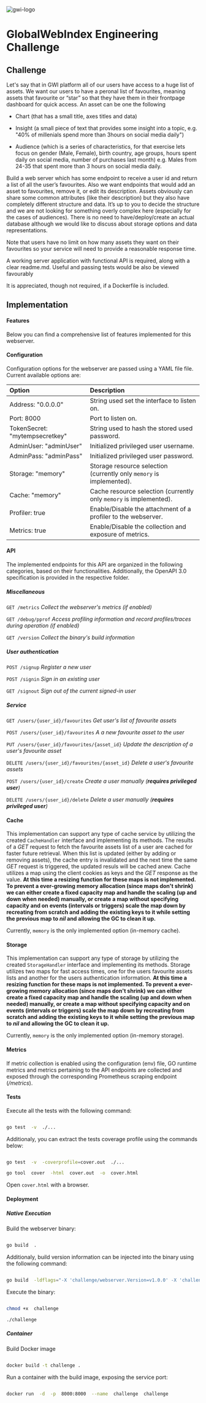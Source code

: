 

![gwi-logo](https://upload.wikimedia.org/wikipedia/commons/7/7c/GWI_Logo.webp)
# GlobalWebIndex Engineering Challenge

  

## Challenge

  

Let's say that in GWI platform all of our users have access to a huge list of assets. We want our users to have a peronal list of favourites, meaning assets that favourite or “star” so that they have them in their frontpage dashboard for quick access. An asset can be one the following

  

* Chart (that has a small title, axes titles and data)

* Insight (a small piece of text that provides some insight into a topic, e.g. "40% of millenials spend more than 3hours on social media daily")

* Audience (which is a series of characteristics, for that exercise lets focus on gender (Male, Female), birth country, age groups, hours spent daily on social media, number of purchases last month) e.g. Males from 24-35 that spent more than 3 hours on social media daily.

  

Build a web server which has some endpoint to receive a user id and return a list of all the user’s favourites. Also we want endpoints that would add an asset to favourites, remove it, or edit its description. Assets obviously can share some common attributes (like their description) but they also have completely different structure and data. It’s up to you to decide the structure and we are not looking for something overly complex here (especially for the cases of audiences). There is no need to have/deploy/create an actual database although we would like to discuss about storage options and data representations.

Note that users have no limit on how many assets they want on their favourites so your service will need to provide a reasonable response time.

A working server application with functional API is required, along with a clear readme.md. Useful and passing tests would be also be viewed favourably

It is appreciated, though not required, if a Dockerfile is included.

  

## Implementation

  

#### Features
Below you can find a comprehensive list of features implemented for this webserver.

#### Configuration
Configuration options for the webserver are passed using a YAML file file. Current available options are:

| Option | Description |
|:---|:---|
| Address: "0.0.0.0" |  String used set the interface to listen on. |
| Port: 8000 |  Port to listen on. |
| TokenSecret: "mytempsecretkey" |  String used to hash the stored used password. |
| AdminUser: "adminUser"  |  Initialized privileged user username. |
| AdminPass: "adminPass"  |  Initialized privileged user password.|
| Storage: "memory" |  Storage resource selection (currently only `memory` is implemented). |
| Cache: "memory" |  Cache resource selection (currently only `memory` is implemented). |
| Profiler: true |  Enable/Disable the attachment of a profiler to the webserver. |
| Metrics: true |  Enable/Disable the collection and exposure of metrics. |

#### API
The implemented endpoints for this API are organized in the following categories, based on their functionalities.
Additionally, the OpenAPI 3.0 specification is provided in the respective folder.
##### Miscellaneous

`GET /metrics`	*Collect the webserver's metrics (if enabled)*

`GET /debug/pprof`	*Access profiling information and record profiles/traces during operation (if enabled)*

`GET /version`	*Collect the binary's build information*

##### User authentication

`POST /signup`	*Register a new user*

`POST /signin`	*Sign in an existing user*

`GET /signout`	*Sign out of the current signed-in user*

##### Service

`GET /users/{user_id}/favourites`	*Get user's list of favourite assets*

`POST /users/{user_id}/favourites`	*A a new favourite asset to the user*

`PUT /users/{user_id}/favourites/{asset_id}`	*Update the description of a user's favourite asset*

`DELETE /users/{user_id}/favourites/{asset_id}`	*Delete a user's favourite assets*

`POST /users/{user_id}/create`	*Create a user manually (**requires privileged user**)*

`DELETE /users/{user_id}/delete`	*Delete a user manually (**requires privileged user**)*

  
#### Cache

This implementation can support any type of cache service by utilizing the created `CacheHandler` interface and implementing its methods.
The results of a *GET* request to fetch the favourite assets list of a user are cached for faster future retrieval. When this list is updated (either by adding or removing assets), the cache entry is invalidated and the next time the same *GET* request is triggered, the updated resuls will be cached anew. Cache utilizes a map using the client cookies as keys and the *GET* response as the value.
__At this time a resizing function for these maps is not implemented. To prevent a ever-growing memory allocation (since maps don't shrink) we can either create a fixed capacity map and handle the scaling (up and down when needed) manually, or create a map without specifying capacity and on events (intervals or triggers) scale the map down by recreating from scratch and adding the existing keys to it while setting the previous map to *nil* and allowing the GC to clean it up.__

Currently, `memory` is the only implemented option (in-memory cache).

  

#### Storage

This implementation can support any type of storage by utilizing the created `StorageHandler` interface and implementing its methods. Storage utilizes two maps  for fast access times, one for the users favourite assets lists and another for the users authentication information. 
__At this time a resizing function for these maps is not implemented. To prevent a ever-growing memory allocation (since maps don't shrink) we can either create a fixed capacity map and handle the scaling (up and down when needed) manually, or create a map without specifying capacity and on events (intervals or triggers) scale the map down by recreating from scratch and adding the existing keys to it while setting the previous map to *nil* and allowing the GC to clean it up.__

Currently, `memory` is the only implemented option (in-memory storage).

  

#### Metrics

If metric collection is enabled using the configuration (env) file, GO runtime metrics and metrics pertaining to the API endpoints are collected and exposed through the corresponding Prometheus scraping endpoint (*/metrics*). 

#### Tests

Execute all the tests with the following command:

```bash

go test  -v  ./...

```

Additionaly, you can extract the tests coverage profile using the commands below:

```bash

go test  -v  -coverprofile=cover.out  ./...

go tool  cover  -html  cover.out  -o  cover.html

```

Open `cover.html` with a browser.

  
  

#### Deployment

##### Native Execution

Build the webserver binary:

```bash

go build  .

```

Additionaly, build version information can be injected into the binary using the following command:

```bash

go build  -ldflags="-X 'challenge/webserver.Version=v1.0.0' -X 'challenge/webserver.BuildTime=$(date -u +"%Y-%m-%d %H:%M:%S")' -X 'challenge/webserver.CommitHash=$(git rev-parse HEAD 2>/dev/null)' -X 'challenge/webserver.BuildUser=$(id -u -n)'"  .

```

Execute the binary:

```bash

chmod +x  challenge

./challenge

```

##### Container

Build Docker image

```bash

docker build -t challenge .

```

Run a container with the build image, exposing the service port:

```bash

docker run  -d  -p  8000:8000  --name  challenge  challenge

```
